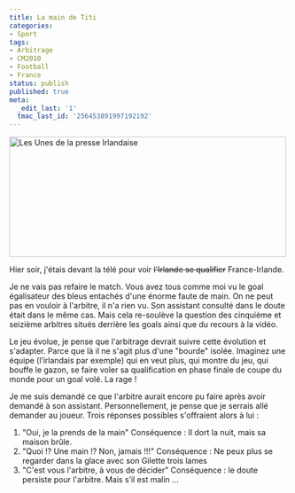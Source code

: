 ```yaml
---
title: La main de Titi
categories:
- Sport
tags:
- Arbitrage
- CM2010
- Football
- France
status: publish
published: true
meta:
  _edit_last: '1'
  tmac_last_id: '256453891997192192'
---
```

<img class="alignnone size-medium wp-image-1421" title="Les Unes de la presse Irlandaise" src="https://dlgjp9x71cipk.cloudfront.net/2009/11/69714_presseeire-une-500x217.jpg" alt="Les Unes de la presse Irlandaise" width="500" height="217" />

Hier soir, j'étais devant la télé pour voir <span style="text-decoration: line-through;">l'Irlande se qualifier</span> France-Irlande.

Je ne vais pas refaire le match. Vous avez tous comme moi vu le goal égalisateur des bleus entachés d'une énorme faute de main. On ne peut pas en vouloir à l'arbitre, il n'a rien vu. Son assistant consulté dans le doute était dans le même cas. Mais cela re-soulève la question des cinquième et seizième arbitres situés derrière les goals ainsi que du recours à la vidéo.

Le jeu évolue, je pense que l'arbitrage devrait suivre cette évolution et s'adapter. Parce que là il ne s'agit plus d'une "bourde" isolée. Imaginez une équipe (l’irlandais par exemple) qui en veut plus, qui montre du jeu, qui bouffe le gazon, se faire voler sa qualification en phase finale de coupe du monde pour un goal volé. La rage !

Je me suis demandé ce que l'arbitre aurait encore pu faire après avoir demandé à son assistant. Personnellement, je pense que je serrais allé demander au joueur. Trois réponses possibles s'offraient alors à lui :
<ol>
	<li>"Oui, je la prends de la main"
Conséquence : Il dort la nuit, mais sa maison brûle.</li>
	<li>"Quoi !? Une main !? Non, jamais !!!"
Conséquence : Ne peux plus se regarder dans la glace avec son Gilette trois lames</li>
	<li>"C'est vous l'arbitre, à vous de décider"
Conséquence : le doute persiste pour l'arbitre. Mais s’il est malin ...</li>
</ol>
